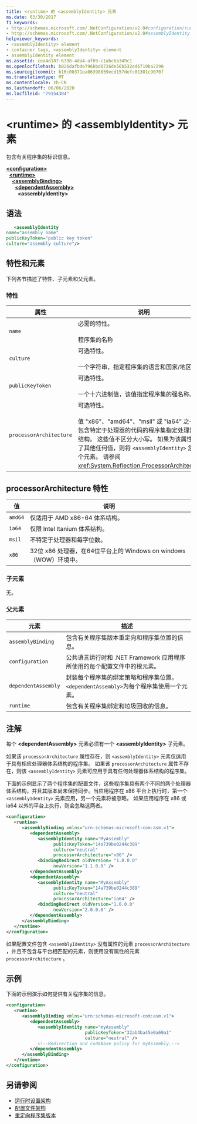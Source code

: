 ```yaml
---
title: <runtime> 的 <assemblyIdentity> 元素
ms.date: 03/30/2017
f1_keywords:
- http://schemas.microsoft.com/.NetConfiguration/v2.0#configuration/runtime/assemblyBinding/dependentAssembly/assemblyIdentity
- http://schemas.microsoft.com/.NetConfiguration/v2.0#assemblyIdentity
helpviewer_keywords:
- <assemblyIdentity> element
- container tags, <assemblyIdentity> element
- assemblyIdentity element
ms.assetid: cea4d187-6398-4da4-af09-c1abc6a349c1
ms.openlocfilehash: b026dafbde796bbd8726de56b532ed6710ba2290
ms.sourcegitcommit: b16c00371ea06398859ecd157defc81301c9070f
ms.translationtype: MT
ms.contentlocale: zh-CN
ms.lasthandoff: 06/06/2020
ms.locfileid: "79154304"
---
```

# <a name="assemblyidentity-element-for-runtime"></a>\<runtime> 的 \<assemblyIdentity> 元素
包含有关程序集的标识信息。  
  
[**\<configuration>**](../configuration-element.md)\
&nbsp;&nbsp;[**\<runtime>**](runtime-element.md)\
&nbsp;&nbsp;&nbsp;&nbsp;[**\<assemblyBinding>**](assemblybinding-element-for-runtime.md)\
&nbsp;&nbsp;&nbsp;&nbsp;&nbsp;&nbsp;[**\<dependentAssembly>**](dependentassembly-element.md)\
&nbsp;&nbsp;&nbsp;&nbsp;&nbsp;&nbsp;&nbsp;&nbsp;**\<assemblyIdentity>**  
  
## <a name="syntax"></a>语法  
  
```xml  
   <assemblyIdentity
name="assembly name"  
publicKeyToken="public key token"  
culture="assembly culture"/>  
```  
  
## <a name="attributes-and-elements"></a>特性和元素  
 下列各节描述了特性、子元素和父元素。  
  
### <a name="attributes"></a>特性  
  
|属性|说明|  
|---------------|-----------------|  
|`name`|必需的特性。<br /><br /> 程序集的名称|  
|`culture`|可选特性。<br /><br /> 一个字符串，指定程序集的语言和国家/地区。|  
|`publicKeyToken`|可选特性。<br /><br /> 一个十六进制值，该值指定程序集的强名称。|  
|`processorArchitecture`|可选特性。<br /><br /> 值 "x86"、"amd64"、"msil" 或 "ia64" 之一，为包含特定于处理器的代码的程序集指定处理器体系结构。 这些值不区分大小写。 如果为该属性分配了其他任何值，则将 `<assemblyIdentity>` 忽略整个元素。 请参阅 <xref:System.Reflection.ProcessorArchitecture>。|  
  
## <a name="processorarchitecture-attribute"></a>processorArchitecture 特性  
  
|值|说明|  
|-----------|-----------------|  
|`amd64`|仅适用于 AMD x86-64 体系结构。|  
|`ia64`|仅限 Intel Itanium 体系结构。|  
|`msil`|不特定于处理器和每字位数。|  
|`x86`|32位 x86 处理器，在64位平台上的 Windows on windows （WOW）环境中。|  
  
### <a name="child-elements"></a>子元素  
 无。  
  
### <a name="parent-elements"></a>父元素  
  
|元素|描述|  
|-------------|-----------------|  
|`assemblyBinding`|包含有关程序集版本重定向和程序集位置的信息。|  
|`configuration`|公共语言运行时和 .NET Framework 应用程序所使用的每个配置文件中的根元素。|  
|`dependentAssembly`|封装每个程序集的绑定策略和程序集位置。 `<dependentAssembly>`为每个程序集使用一个元素。|  
|`runtime`|包含有关程序集绑定和垃圾回收的信息。|  
  
## <a name="remarks"></a>注解  
 每个 **\<dependentAssembly>** 元素必须有一个 **\<assemblyIdentity>** 子元素。  
  
 如果该 `processorArchitecture` 属性存在，则 `<assemblyIdentity>` 元素仅适用于具有相应处理器体系结构的程序集。 如果该 `processorArchitecture` 属性不存在，则该 `<assemblyIdentity>` 元素可应用于具有任何处理器体系结构的程序集。  
  
 下面的示例显示了两个程序集的配置文件，这些程序集具有两个不同的两个处理器体系结构，并且其版本尚未保持同步。当应用程序在 x86 平台上执行时，第一个 `<assemblyIdentity>` 元素应用，另一个元素将被忽略。 如果应用程序在 x86 或 ia64 以外的平台上执行，则会忽略这两者。  
  
```xml  
<configuration>  
   <runtime>  
      <assemblyBinding xmlns="urn:schemas-microsoft-com:asm.v1">  
         <dependentAssembly>  
            <assemblyIdentity name="MyAssembly"  
                  publicKeyToken="14a739be0244c389"  
                  culture="neutral"  
                  processorArchitecture="x86" />  
            <bindingRedirect oldVersion= "1.0.0.0"
                  newVersion="1.1.0.0" />  
         </dependentAssembly>  
         <dependentAssembly>  
            <assemblyIdentity name="MyAssembly"  
                  publicKeyToken="14a739be0244c389"  
                  culture="neutral"
                  processorArchitecture="ia64" />  
            <bindingRedirect oldVersion="1.0.0.0"
                  newVersion="2.0.0.0" />  
         </dependentAssembly>  
      </assemblyBinding>  
   </runtime>  
</configuration>  
```  
  
 如果配置文件包含 `<assemblyIdentity>` 没有属性的元素 `processorArchitecture` ，并且不包含与平台相匹配的元素，则使用没有属性的元素 `processorArchitecture` 。  
  
## <a name="example"></a>示例  
 下面的示例演示如何提供有关程序集的信息。  
  
```xml  
<configuration>  
   <runtime>  
      <assemblyBinding xmlns="urn:schemas-microsoft-com:asm.v1">  
         <dependentAssembly>  
            <assemblyIdentity name="myAssembly"  
                              publicKeyToken="32ab4ba45e0a69a1"  
                              culture="neutral" />  
            <!--Redirection and codeBase policy for myAssembly.-->  
         </dependentAssembly>  
      </assemblyBinding>  
   </runtime>  
</configuration>  
```  
  
## <a name="see-also"></a>另请参阅

- [运行时设置架构](index.md)
- [配置文件架构](../index.md)
- [重定向程序集版本](../../redirect-assembly-versions.md)
